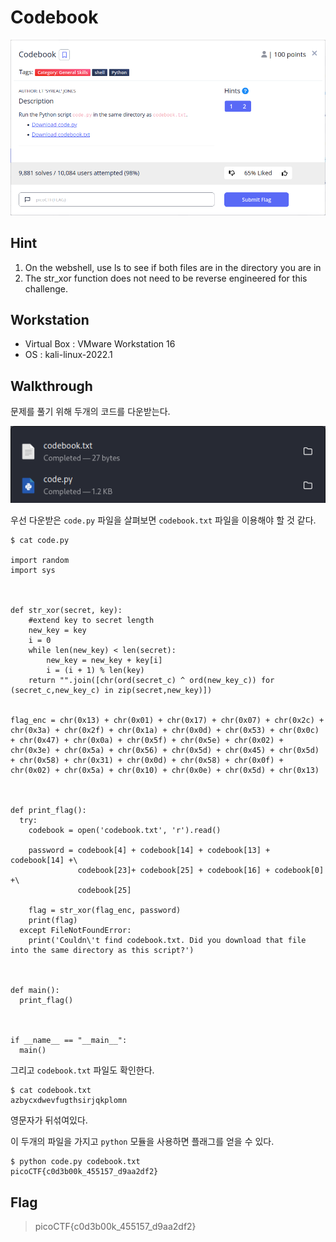 # Codebook
![Codebook](https://github.com/jasperkim425/Walkthrough/blob/main/picoCTF/General%20Skills/Codebook/image/Codebook.png)

## Hint
1. On the webshell, use ls to see if both files are in the directory you are in
2. The str_xor function does not need to be reverse engineered for this challenge.

## Workstation
- Virtual Box : VMware Workstation 16
- OS : kali-linux-2022.1

## Walkthrough
문제를 풀기 위해 두개의 코드를 다운받는다.

![download](https://github.com/jasperkim425/Walkthrough/blob/main/picoCTF/General%20Skills/Codebook/image/download.png)

우선 다운받은 `code.py` 파일을 살펴보면 `codebook.txt` 파일을 이용해야 할 것 같다.

```
$ cat code.py

import random
import sys



def str_xor(secret, key):
    #extend key to secret length
    new_key = key
    i = 0
    while len(new_key) < len(secret):
        new_key = new_key + key[i]
        i = (i + 1) % len(key)        
    return "".join([chr(ord(secret_c) ^ ord(new_key_c)) for (secret_c,new_key_c) in zip(secret,new_key)])


flag_enc = chr(0x13) + chr(0x01) + chr(0x17) + chr(0x07) + chr(0x2c) + chr(0x3a) + chr(0x2f) + chr(0x1a) + chr(0x0d) + chr(0x53) + chr(0x0c) + chr(0x47) + chr(0x0a) + chr(0x5f) + chr(0x5e) + chr(0x02) + chr(0x3e) + chr(0x5a) + chr(0x56) + chr(0x5d) + chr(0x45) + chr(0x5d) + chr(0x58) + chr(0x31) + chr(0x0d) + chr(0x58) + chr(0x0f) + chr(0x02) + chr(0x5a) + chr(0x10) + chr(0x0e) + chr(0x5d) + chr(0x13)



def print_flag():
  try:
    codebook = open('codebook.txt', 'r').read()
    
    password = codebook[4] + codebook[14] + codebook[13] + codebook[14] +\
               codebook[23]+ codebook[25] + codebook[16] + codebook[0]  +\
               codebook[25]
               
    flag = str_xor(flag_enc, password)
    print(flag)
  except FileNotFoundError:
    print('Couldn\'t find codebook.txt. Did you download that file into the same directory as this script?')



def main():
  print_flag()



if __name__ == "__main__":
  main()

```

그리고 `codebook.txt` 파일도 확인한다.

```
$ cat codebook.txt
azbycxdwevfugthsirjqkplomn
```

영문자가 뒤섞여있다.

이 두개의 파일을 가지고 `python` 모듈을 사용하면 플래그를 얻을 수 있다.

```
$ python code.py codebook.txt
picoCTF{c0d3b00k_455157_d9aa2df2}
```

## Flag
> picoCTF{c0d3b00k_455157_d9aa2df2}
